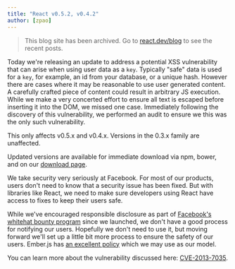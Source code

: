 ```yaml
---
title: "React v0.5.2, v0.4.2"
author: [zpao]
---
```


<div class="scary">

> This blog site has been archived. Go to [react.dev/blog](https://react.dev/blog) to see the recent posts.

</div>

Today we're releasing an update to address a potential XSS vulnerability that can	 arise when using user data as a `key`. Typically "safe" data is used for a `key`, for example, an id from your database, or a unique hash. However there are cases where it may be reasonable to use user generated content. A carefully crafted piece of content could result in arbitrary JS execution. While we make a very concerted effort to ensure all text is escaped before inserting it into the DOM, we missed one case. Immediately following the discovery of this vulnerability, we performed an audit to ensure we this was the only such vulnerability.

This only affects v0.5.x and v0.4.x. Versions in the 0.3.x family are unaffected.

Updated versions are available for immediate download via npm, bower, and on our [download page][download].

We take security very seriously at Facebook. For most of our products, users don't need to know that a security issue has been fixed. But with libraries like React, we need to make sure developers using React have access to fixes to keep their users safe.

While we've encouraged responsible disclosure as part of [Facebook's whitehat bounty program][bounty] since we launched, we don't have a good process for notifying our users. Hopefully we don't need to use it, but moving forward we'll set up a little bit more process to ensure the safety of our users. Ember.js has [an excellent policy][ember] which we may use as our model.

You can learn more about the vulnerability discussed here: [CVE-2013-7035][cve].

[download]: /react/downloads.html
[bounty]: https://www.facebook.com/whitehat/
[ember]: http://emberjs.com/security/
[cve]: https://groups.google.com/forum/#!topic/reactjs/OIqxlB2aGfU

